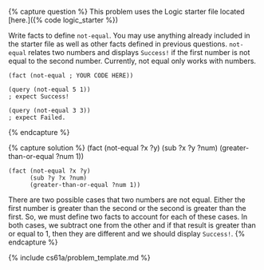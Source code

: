 {% capture question %}
This problem uses the Logic starter file located [here.]({% code logic_starter %})

Write facts to define `not-equal`. You may use anything already included in the starter file as well as other facts defined in previous questions. `not-equal` relates two numbers and displays `Success!` if the first number is not equal to the second number. Currently, not equal only works with numbers.

    (fact (not-equal ; YOUR CODE HERE))

    (query (not-equal 5 1))
    ; expect Success!

    (query (not-equal 3 3))
    ; expect Failed.
{% endcapture %}

{% capture solution %}
    (fact (not-equal ?x ?y)
          (sub ?x ?y ?num)
          (greater-than-or-equal ?num 1))

    (fact (not-equal ?x ?y)
          (sub ?y ?x ?num)
          (greater-than-or-equal ?num 1))

There are two possible cases that two numbers are not equal. Either the first number is greater than the second or the second is greater than the first. So, we must define two facts to account for each of these cases. In both cases, we subtract one from the other and if that result is greater than or equal to 1, then they are different and we should display `Success!`.
{% endcapture %}

{% include cs61a/problem_template.md %}
